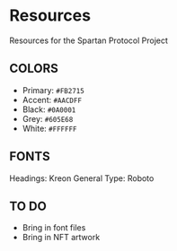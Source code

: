 # Resources
Resources for the Spartan Protocol Project

## COLORS

* Primary: `#FB2715`
* Accent: `#AACDFF`
* Black: `#0A0001`
* Grey: `#605E68`
* White: `#FFFFFF`

## FONTS

Headings: Kreon
General Type: Roboto


## TO DO
- Bring in font files
- Bring in NFT artwork